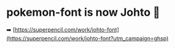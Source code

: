 # pokemon-font is now Johto 🎊

➡️ [https://superpencil.com/work/johto-font](https://superpencil.com/work/johto-font?utm_campaign=ghsp)
